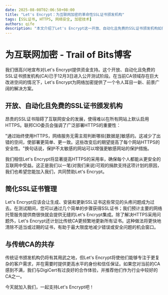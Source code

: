 ```yaml
---
date: 2025-08-08T02:06:58+08:00
title: "Let's Encrypt：为互联网加密的革命性SSL证书颁发机构"
tags: [SSL证书, HTTPS, 网络安全, 加密技术]
authors: qife
description: "本文介绍了Let's Encrypt这一开放、自动化且免费的SSL证书颁发机构如何通过简化HTTPS部署流程来提升互联网安全，包括其工作原理、与传统CA的区别以及对网络安全的深远影响。"
---
```


# 为互联网加密 - Trail of Bits博客

我们很高兴地宣布对Let's Encrypt提供资金支持。这个开放、自动化且免费的SSL证书颁发机构(CA)已于12月3日进入公开测试阶段。在当前CA领域存在巨大改进空间的情况下，Let's Encrypt为网络加密提供了一个令人耳目一新、前景广阔的解决方案。

## 开放、自动化且免费的SSL证书颁发机构

昂贵的SSL证书阻碍了互联网安全的发展，使得难以在所有网站上默认启用HTTPS。联邦CIO委员会强调了广泛部署HTTPS的重要性：

"通过始终使用HTTPS，网络服务无需主观判断哪些[数据是]敏感的。这减少了出错的空间，使部署更简单、更一致。这些改变后的期望提高了每个网站HTTPS的安全性。"换句话说，保护不太敏感的网站可以增强更敏感网站的保护措施。

我们相信Let's Encrypt将显著提高HTTPS的采用率，确保每个人都能从更安全的互联网中受益。这正是我们以一笔(对我们来说)可观的捐款支持这项计划的原因，我们也希望您能加入我们，共同赞助Let's Encrypt。

## 简化SSL证书管理

Let's Encrypt应该会让生成、安装和更新SSL证书这些常见的头疼问题成为过去。在测试期间，您可以通过几个简单的步骤获得SSL证书；我们预计主要的网络托管服务提供商很快就会提供无缝的Let's Encrypt集成。除了解决HTTPS采用问题外，Let's Encrypt还计划比传统CA更频繁地更新所有证书。这种做法将更快地清除不适当或过期的证书，有助于最大限度地减少错误或安全问题的机会窗口。

## 与传统CA的共存

传统证书颁发机构仍将有其用武之地，但Let's Encrypt将使他们能够专注于更复杂的客户需求，并在需要时提供更高水平的身份和信任保证。如果您对当前的CA感到不满，我们与DigiCert有过良好的合作体验，并推荐他们作为行业中较好的CA之一。

今天就加入我们，一起支持Let's Encrypt吧！